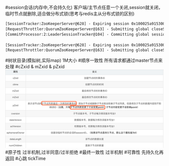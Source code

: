 #session会话(内存中,不会持久化)
客户端/主节点任意一个关闭,session就关闭，临时节点就删除,适合做分布式锁(思考与redis主从分布式锁的区别)
```asp
[SessionTracker:ZooKeeperServer@628] - Expiring session 0x100025a91530000, timeout of 30000ms exceeded
[RequestThrottler:QuorumZooKeeperServer@163] - Submitting global closeSession request for session 0x100025a91530000
[CommitProcessor:2:LeaderSessionTracker@104] - Committing global session 0x100025a91530001

[SessionTracker:ZooKeeperServer@628] - Expiring session 0x100025a91530001, timeout of 30000ms exceeded
[RequestThrottler:QuorumZooKeeperServer@163] - Submitting global closeSession request for session 0x100025a91530001
```
#树状目录(模拟树,实际map)
1M大小
#顺序一致性
所有请求都通过master节点来处理
#cZxid & mZxid & pZxid
![](.z_03_分布式_服务注册中心_02_zookeeper_01_重要概念_session_顺序一致性_zxid_最终一致性_原子性_可靠性_心跳_images/d30cb4d2.png)
#原子性
过半机制,过半同意/过半拒绝
#最终一致性
过半机制
#可靠性
先持久化再返回
#心跳
tickTime
